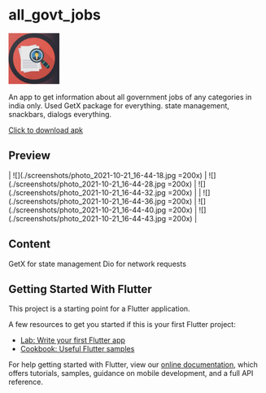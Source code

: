 # all_govt_jobs

<img src="screenshots/app_logo.png" width="100" height="100"/>

An app to get information about all government jobs of any categories in india only.
Used GetX package for everything. state management, snackbars, dialogs everything.

[Click to download apk](https://github.com/ashishpipaliya/all_government_jobs/raw/main/All%20Government%20Jobs.apk)

## Preview

| ![](./screenshots/photo_2021-10-21_16-44-18.jpg =200x)   | ![](./screenshots/photo_2021-10-21_16-44-28.jpg =200x)   | ![](./screenshots/photo_2021-10-21_16-44-32.jpg =200x)  |
| ![](./screenshots/photo_2021-10-21_16-44-36.jpg =200x)   | ![](./screenshots/photo_2021-10-21_16-44-40.jpg =200x)   | ![](./screenshots/photo_2021-10-21_16-44-43.jpg =200x)  |

## Content

GetX for state management
Dio for network requests


## Getting Started With Flutter

This project is a starting point for a Flutter application.

A few resources to get you started if this is your first Flutter project:

- [Lab: Write your first Flutter app](https://flutter.dev/docs/get-started/codelab)
- [Cookbook: Useful Flutter samples](https://flutter.dev/docs/cookbook)

For help getting started with Flutter, view our
[online documentation](https://flutter.dev/docs), which offers tutorials,
samples, guidance on mobile development, and a full API reference.
